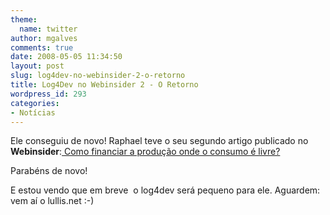 ```yaml
---
theme:
  name: twitter
author: mgalves
comments: true
date: 2008-05-05 11:34:50
layout: post
slug: log4dev-no-webinsider-2-o-retorno
title: Log4Dev no Webinsider 2 - O Retorno
wordpress_id: 293
categories:
- Notícias
---
```


Ele conseguiu de novo! Raphael teve o seu segundo artigo publicado no **Webinsider**:[ Como financiar a produção onde o consumo é livre?](http://webinsider.uol.com.br/index.php/2008/05/05/como-financiar-a-producao-onde-o-consumo-e-livre/)

Parabéns de novo!

E estou vendo que em breve  o log4dev será pequeno para ele. Aguardem: vem aí o lullis.net :-)
